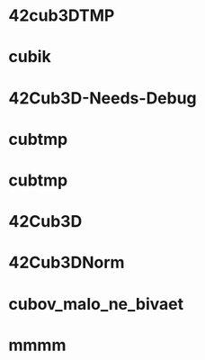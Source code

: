 # 42cub3DTMP
# cubik
# 42Cub3D-Needs-Debug
# cubtmp
# cubtmp
# 42Cub3D
# 42Cub3DNorm
# cubov_malo_ne_bivaet
# mmmm
